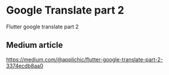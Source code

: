 # Google Translate part 2

Flutter google translate part 2

## Medium article

https://medium.com/@applichic/flutter-google-translate-part-2-3374ecdb8aa0